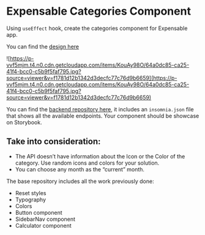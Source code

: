 # Expensable Categories Component

Using `useEffect` hook, create the categories component for Expensable app.

You can find the [design here](https://www.figma.com/file/Crqtn0kqnB1EKQWZVXE3of/?node-id=4101%3A1163)

![https://p-vvf5mjm.t4.n0.cdn.getcloudapp.com/items/KouAy98O/64a0dc85-ca25-41f4-bcc0-c5b9f5faf795.jpg?source=viewer&v=f1781d12b1342d3decfc77c76d9b6659](https://p-vvf5mjm.t4.n0.cdn.getcloudapp.com/items/KouAy98O/64a0dc85-ca25-41f4-bcc0-c5b9f5faf795.jpg?source=viewer&v=f1781d12b1342d3decfc77c76d9b6659)

You can find the
[backend repository here](https://github.com/codeableorg/expensable-api), it
includes an `insomnia.json` file that shows all the available endpoints. Your
component should be showcase on Storybook.

## Take into consideration:

- The API doesn’t have information about the Icon or the Color of the category.
  Use random icons and colors for your solution.
- You can choose any month as the “current” month.

The base repository includes all the work previously done:

- Reset styles
- Typography
- Colors
- Button component
- SidebarNav component
- Calculator component